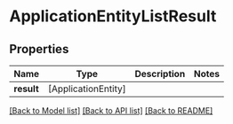 # ApplicationEntityListResult

## Properties
Name | Type | Description | Notes
------------ | ------------- | ------------- | -------------
**result** | [ApplicationEntity] |  | 

[[Back to Model list]](../README.md#documentation-for-models) [[Back to API list]](../README.md#documentation-for-api-endpoints) [[Back to README]](../README.md)


